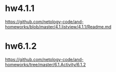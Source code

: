 # hw4.1.1
https://github.com/netology-code/and-homeworks/blob/master/4.1.listview/4.1.1/Readme.md
# hw6.1.2
https://github.com/netology-code/and-homeworks/tree/master/6.1.Activity/6.1.2
